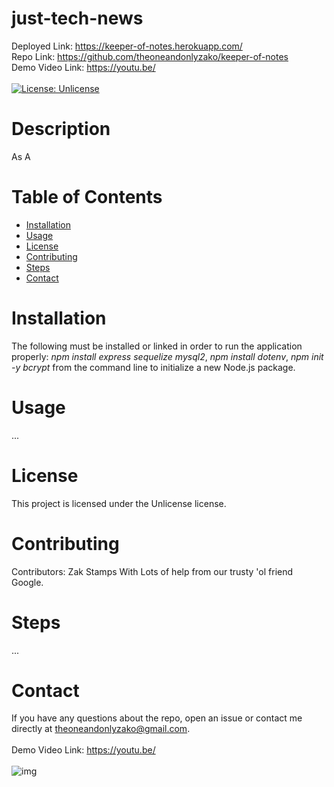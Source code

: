 # just-tech-news
  Deployed Link: https://keeper-of-notes.herokuapp.com/
  <br/>
  Repo Link: https://github.com/theoneandonlyzako/keeper-of-notes
  <br/>
  Demo Video Link: https://youtu.be/
  <br/><br/>
  [![License: Unlicense](https://img.shields.io/badge/license-Unlicense-blue.svg)](http://unlicense.org/)

  # Description
  As A 
  
  # Table of Contents 
  * [Installation](#installation)
  * [Usage](#usage)
  * [License](#license)
  * [Contributing](#contributing)
  * [Steps](#steps)
  * [Contact](#contact)
  
  # Installation
  The following must be installed or linked in order to run the application properly: <em>npm install express sequelize mysql2</em>, <em>npm install dotenv</em>, <em>npm init -y</em> <em>bcrypt</em> from the command line to initialize a new Node.js package.
  
  # Usage
  ​... 
 
  # License
  This project is licensed under the Unlicense license.
  
  # Contributing
  ​Contributors: Zak Stamps With Lots of help from our trusty 'ol friend Google.
  
  # Steps
  ...
  
  # Contact
  If you have any questions about the repo, open an issue or contact me directly at theoneandonlyzako@gmail.com.
    <br/><br/>
  Demo Video Link: https://youtu.be/
  <br/></br>
  ![img](./site.gif)
